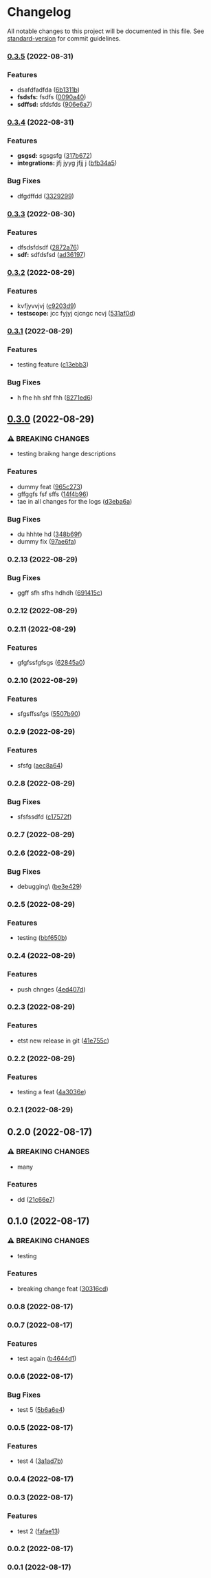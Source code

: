 # Changelog

All notable changes to this project will be documented in this file. See [standard-version](https://github.com/conventional-changelog/standard-version) for commit guidelines.

### [0.3.5](https://github.com/bardius/test-gitflow-workflows/compare/v0.3.4...v0.3.5) (2022-08-31)


### Features

* dsafdfadfda ([6b1311b](https://github.com/bardius/test-gitflow-workflows/commit/6b1311b3c435771c4c1755b5b03b6874a5fdb1a2))
* **fsdsfs:** fsdfs ([0090a40](https://github.com/bardius/test-gitflow-workflows/commit/0090a4085ae3732ae78783e71965bb915ac6da3f))
* **sdffsd:** sfdsfds ([906e6a7](https://github.com/bardius/test-gitflow-workflows/commit/906e6a7299b4d34f059645f0f4e78393d9be3069))

### [0.3.4](https://github.com/bardius/test-gitflow-workflows/compare/v0.3.3...v0.3.4) (2022-08-31)


### Features

* **gsgsd:** sgsgsfg ([317b672](https://github.com/bardius/test-gitflow-workflows/commit/317b6720a56d893b6a3bb2fed846a6ad91f1ea0c))
* **integrations:** jfj jyyg jfjj j ([bfb34a5](https://github.com/bardius/test-gitflow-workflows/commit/bfb34a51bff6b4ebe9cb6a738b9640679c23ec22))


### Bug Fixes

* dfgdffdd ([3329299](https://github.com/bardius/test-gitflow-workflows/commit/3329299b478bcf51de62008a8909b7750cc6bfe7))

### [0.3.3](https://github.com/bardius/test-gitflow-workflows/compare/v0.3.2...v0.3.3) (2022-08-30)


### Features

* dfsdsfdsdf ([2872a76](https://github.com/bardius/test-gitflow-workflows/commit/2872a76d0e7c9b95d2845fb8bf0a24166f1700c0))
* **sdf:** sdfdsfsd ([ad36197](https://github.com/bardius/test-gitflow-workflows/commit/ad36197f472103dd2da8053e8268b9148e6e250a))

### [0.3.2](https://github.com/bardius/test-gitflow-workflows/compare/v0.3.1...v0.3.2) (2022-08-29)


### Features

* kvfjyvvjvj ([c9203d9](https://github.com/bardius/test-gitflow-workflows/commit/c9203d9edd38c3da9aa4f7e6c5077f900ec87083))
* **testscope:** jcc fyjyj cjcngc ncvj ([531af0d](https://github.com/bardius/test-gitflow-workflows/commit/531af0d645cb22ee0189d879082cbad53cdd4114))

### [0.3.1](https://github.com/bardius/test-gitflow-workflows/compare/v0.3.0...v0.3.1) (2022-08-29)


### Features

* testing feature ([c13ebb3](https://github.com/bardius/test-gitflow-workflows/commit/c13ebb3fd8c358b7bcae6baa63fbb3c1ca1bfdf0))


### Bug Fixes

* h fhe  hh shf fhh ([8271ed6](https://github.com/bardius/test-gitflow-workflows/commit/8271ed6635bc282039db0724955779d0a62e728c))

## [0.3.0](https://github.com/bardius/test-gitflow-workflows/compare/v0.2.13...v0.3.0) (2022-08-29)


### ⚠ BREAKING CHANGES

* testing braikng hange descriptions

### Features

* dummy feat ([965c273](https://github.com/bardius/test-gitflow-workflows/commit/965c273befd68cd2a72a343ce3483e8891555807))
* gffggfs fsf sffs ([14f4b96](https://github.com/bardius/test-gitflow-workflows/commit/14f4b964c8e8b8eb436f9aa9a392eeaa7b47a284))
* tae in all changes for the logs ([d3eba6a](https://github.com/bardius/test-gitflow-workflows/commit/d3eba6aa319021fdf4d9fd8a68a0baba7e577645))


### Bug Fixes

* du hhhte  hd ([348b69f](https://github.com/bardius/test-gitflow-workflows/commit/348b69f7d2abed53055949c0cb324b759f955ab8))
* dummy fix ([97ae6fa](https://github.com/bardius/test-gitflow-workflows/commit/97ae6fa86c42fbf5228d67ae44e8ddae98039d1f))

### 0.2.13 (2022-08-29)


### Bug Fixes

* ggff sfh sfhs hdhdh ([691415c](https://github.com/bardius/test-gitflow-workflows/commit/691415c37e2622c79284017204a13ca5ab84093c))

### 0.2.12 (2022-08-29)

### 0.2.11 (2022-08-29)


### Features

* gfgfssfgfsgs ([62845a0](https://github.com/bardius/test-gitflow-workflows/commit/62845a00ee3b52347255a05c5777619df2c6316e))

### 0.2.10 (2022-08-29)


### Features

* sfgsffssfgs ([5507b90](https://github.com/bardius/test-gitflow-workflows/commit/5507b90c7722febc1997aa670e29bb22d91b087d))

### 0.2.9 (2022-08-29)


### Features

* sfsfg ([aec8a64](https://github.com/bardius/test-gitflow-workflows/commit/aec8a64145f95e0488d5e8d684530b9c28d8752b))

### 0.2.8 (2022-08-29)


### Bug Fixes

* sfsfssdfd ([c17572f](https://github.com/bardius/test-gitflow-workflows/commit/c17572f50e06e4750db4def714dd0be6d50d7447))

### 0.2.7 (2022-08-29)

### 0.2.6 (2022-08-29)


### Bug Fixes

* debugging\ ([be3e429](https://github.com/bardius/test-gitflow-workflows/commit/be3e4298d2a8cff3cdc39c4caca1279e14745e08))

### 0.2.5 (2022-08-29)


### Features

* testing ([bbf650b](https://github.com/bardius/test-gitflow-workflows/commit/bbf650b608d3cc11750873d14940ebe4f49f9164))

### 0.2.4 (2022-08-29)


### Features

* push chnges ([4ed407d](https://github.com/bardius/test-gitflow-workflows/commit/4ed407debb501520631ddb462f8a06ae0186e30c))

### 0.2.3 (2022-08-29)


### Features

* etst new release in git ([41e755c](https://github.com/bardius/test-gitflow-workflows/commit/41e755cbabd115cacd7732532fdd36497c12dce0))

### 0.2.2 (2022-08-29)


### Features

* testing a feat ([4a3036e](https://github.com/bardius/test-gitflow-workflows/commit/4a3036e47b510fe30d1e09c347f7434ab7137440))

### 0.2.1 (2022-08-29)

## 0.2.0 (2022-08-17)


### ⚠ BREAKING CHANGES

* many

### Features

* dd ([21c66e7](https://github.com/bardius/test-gitflow-workflows/commit/21c66e74d4b3f5413dc52167f9f90ac41cd533a3))

## 0.1.0 (2022-08-17)


### ⚠ BREAKING CHANGES

* testing

### Features

* breaking change feat ([30316cd](https://github.com/bardius/test-gitflow-workflows/commit/30316cd5bc518fe8b554e119dc5211e5908d278d))

### 0.0.8 (2022-08-17)

### 0.0.7 (2022-08-17)


### Features

* test again ([b4644d1](https://github.com/bardius/test-gitflow-workflows/commit/b4644d104c5c29f13a1179b77791431e2e5281ed))

### 0.0.6 (2022-08-17)


### Bug Fixes

* test 5 ([5b6a6e4](https://github.com/bardius/test-gitflow-workflows/commit/5b6a6e4c558cf833c82650185cf30e09cf1e2d8b))

### 0.0.5 (2022-08-17)


### Features

* test 4 ([3a1ad7b](https://github.com/bardius/test-gitflow-workflows/commit/3a1ad7b032f68cb21410aa01f7963175256188d1))

### 0.0.4 (2022-08-17)

### 0.0.3 (2022-08-17)


### Features

* test 2 ([fafae13](https://github.com/bardius/test-gitflow-workflows/commit/fafae1339aae232cf14c659ac397f8c3ad53405d))

### 0.0.2 (2022-08-17)

### 0.0.1 (2022-08-17)
